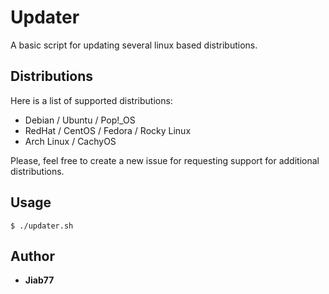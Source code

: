 # Updater

A basic script for updating several linux based distributions.

## Distributions

Here is a list of supported distributions:

* Debian / Ubuntu / Pop!_OS
* RedHat / CentOS / Fedora / Rocky Linux
* Arch Linux / CachyOS

Please, feel free to create a new issue for requesting support for additional distributions.

## Usage

```console
$ ./updater.sh
```

## Author

* __Jiab77__
